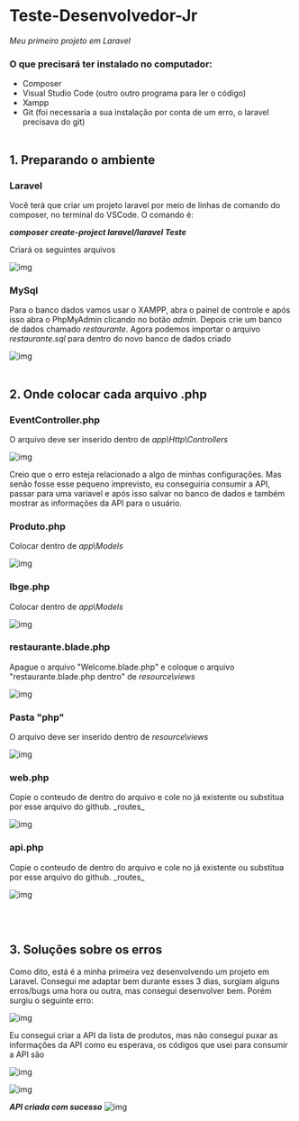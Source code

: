 # Teste-Desenvolvedor-Jr

_Meu primeiro projeto em Laravel_

### O que precisará ter instalado no computador:
  * Composer
  * Visual Studio Code (outro outro programa para ler o código)
  * Xampp
  * Git (foi necessaria a sua instalação por conta de um erro, o laravel precisava do git)
<br><br>
## 1. Preparando o ambiente

### Laravel

 Você terá que criar um projeto laravel por meio de linhas de comando do composer, no terminal do VSCode. O comando é:
*__<p>composer create-project laravel/laravel Teste</p>__*

<p> Criará os seguintes arquivos </p>

![img](https://raw.githubusercontent.com/AndressaCristiny/Teste-Desenvolvedor-Jr/main/Imgs/pasta_laravel.png)

### MySql

 Para o banco dados vamos usar o XAMPP, abra o painel de controle e após isso abra o PhpMyAdmin clicando no botão _admin_. Depois crie um banco de dados chamado _restaurante_.
Agora podemos importar o arquivo _restaurante.sql_ para dentro do novo banco de dados criado

![img](https://github.com/AndressaCristiny/Teste-Desenvolvedor-Jr/blob/main/Imgs/importar_bd.png)
<br><br>
## 2. Onde colocar cada arquivo .php

### EventController.php
 O arquivo deve ser inserido dentro de _app\Http\Controllers_
 
 ![img](https://raw.githubusercontent.com/AndressaCristiny/Teste-Desenvolvedor-Jr/main/Imgs/EventController.png)
 <br>
 
 Creio que o erro esteja relacionado a algo de minhas configurações. Mas senão fosse esse pequeno imprevisto, eu conseguiria consumir a API, passar para uma variavel e após isso salvar no banco de dados e também mostrar as informações da API para o usuário.

### Produto.php
 Colocar dentro de _app\Models_

 ![img](https://raw.githubusercontent.com/AndressaCristiny/Teste-Desenvolvedor-Jr/main/Imgs/models.png)

### Ibge.php
Colocar dentro de _app\Models_

 ![img](https://raw.githubusercontent.com/AndressaCristiny/Teste-Desenvolvedor-Jr/main/Imgs/models.png)

### restaurante.blade.php
 Apague o arquivo "Welcome.blade.php" e coloque o arquivo "restaurante.blade.php dentro" de _resource\views_
 
 ![img](https://raw.githubusercontent.com/AndressaCristiny/Teste-Desenvolvedor-Jr/main/Imgs/views.png)

### Pasta "php"
O arquivo deve ser inserido dentro de _resource\views_

![img](https://raw.githubusercontent.com/AndressaCristiny/Teste-Desenvolvedor-Jr/main/Imgs/views.png)

### web.php
 Copie o conteudo de dentro do arquivo e cole no já existente ou substitua por esse arquivo do github. _routes\_

![img](https://raw.githubusercontent.com/AndressaCristiny/Teste-Desenvolvedor-Jr/main/Imgs/routes.png)

### api.php
Copie o conteudo de dentro do arquivo e cole no já existente ou substitua por esse arquivo do github. _routes\_

![img](https://raw.githubusercontent.com/AndressaCristiny/Teste-Desenvolvedor-Jr/main/Imgs/routes.png)

<br><br>
## 3. Soluções sobre os erros

 Como dito, está é a minha primeira vez desenvolvendo um projeto em Laravel. Consegui me adaptar bem durante esses 3 dias, surgiam alguns erros/bugs uma hora ou outra, mas consegui desenvolver bem. Porém surgiu o seguinte erro:
 
 ![img](https://raw.githubusercontent.com/AndressaCristiny/Teste-Desenvolvedor-Jr/main/Imgs/error.png)

 Eu consegui criar a API da lista de produtos, mas não consegui puxar as informações da API como eu esperava, os códigos que usei para consumir a API são
 
![img](https://raw.githubusercontent.com/AndressaCristiny/Teste-Desenvolvedor-Jr/main/Imgs/use.png)

![img](https://raw.githubusercontent.com/AndressaCristiny/Teste-Desenvolvedor-Jr/main/Imgs/ibge.png)

**_API criada com sucesso_**
![img](https://raw.githubusercontent.com/AndressaCristiny/Teste-Desenvolvedor-Jr/main/Imgs/api.png)
